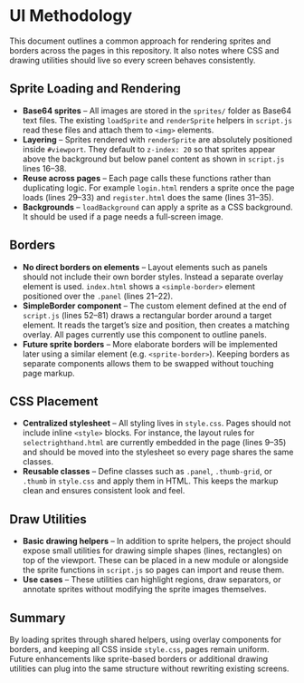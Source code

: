 # UI Methodology

This document outlines a common approach for rendering sprites and borders across the pages in this repository. It also notes where CSS and drawing utilities should live so every screen behaves consistently.

## Sprite Loading and Rendering

* **Base64 sprites** – All images are stored in the `sprites/` folder as Base64 text files. The existing `loadSprite` and `renderSprite` helpers in `script.js` read these files and attach them to `<img>` elements.
* **Layering** – Sprites rendered with `renderSprite` are absolutely positioned inside `#viewport`. They default to `z-index: 20` so that sprites appear above the background but below panel content as shown in `script.js` lines 16–38.
* **Reuse across pages** – Each page calls these functions rather than duplicating logic. For example `login.html` renders a sprite once the page loads (lines 29–33) and `register.html` does the same (lines 31–35).
* **Backgrounds** – `loadBackground` can apply a sprite as a CSS background. It should be used if a page needs a full‑screen image.

## Borders

* **No direct borders on elements** – Layout elements such as panels should not include their own border styles. Instead a separate overlay element is used. `index.html` shows a `<simple-border>` element positioned over the `.panel` (lines 21–22).
* **SimpleBorder component** – The custom element defined at the end of `script.js` (lines 52–81) draws a rectangular border around a target element. It reads the target’s size and position, then creates a matching overlay. All pages currently use this component to outline panels.
* **Future sprite borders** – More elaborate borders will be implemented later using a similar element (e.g. `<sprite-border>`). Keeping borders as separate components allows them to be swapped without touching page markup.

## CSS Placement

* **Centralized stylesheet** – All styling lives in `style.css`. Pages should not include inline `<style>` blocks. For instance, the layout rules for `selectrighthand.html` are currently embedded in the page (lines 9–35) and should be moved into the stylesheet so every page shares the same classes.
* **Reusable classes** – Define classes such as `.panel`, `.thumb-grid`, or `.thumb` in `style.css` and apply them in HTML. This keeps the markup clean and ensures consistent look and feel.

## Draw Utilities

* **Basic drawing helpers** – In addition to sprite helpers, the project should expose small utilities for drawing simple shapes (lines, rectangles) on top of the viewport. These can be placed in a new module or alongside the sprite functions in `script.js` so pages can import and reuse them.
* **Use cases** – These utilities can highlight regions, draw separators, or annotate sprites without modifying the sprite images themselves.

## Summary

By loading sprites through shared helpers, using overlay components for borders, and keeping all CSS inside `style.css`, pages remain uniform. Future enhancements like sprite-based borders or additional drawing utilities can plug into the same structure without rewriting existing screens.

